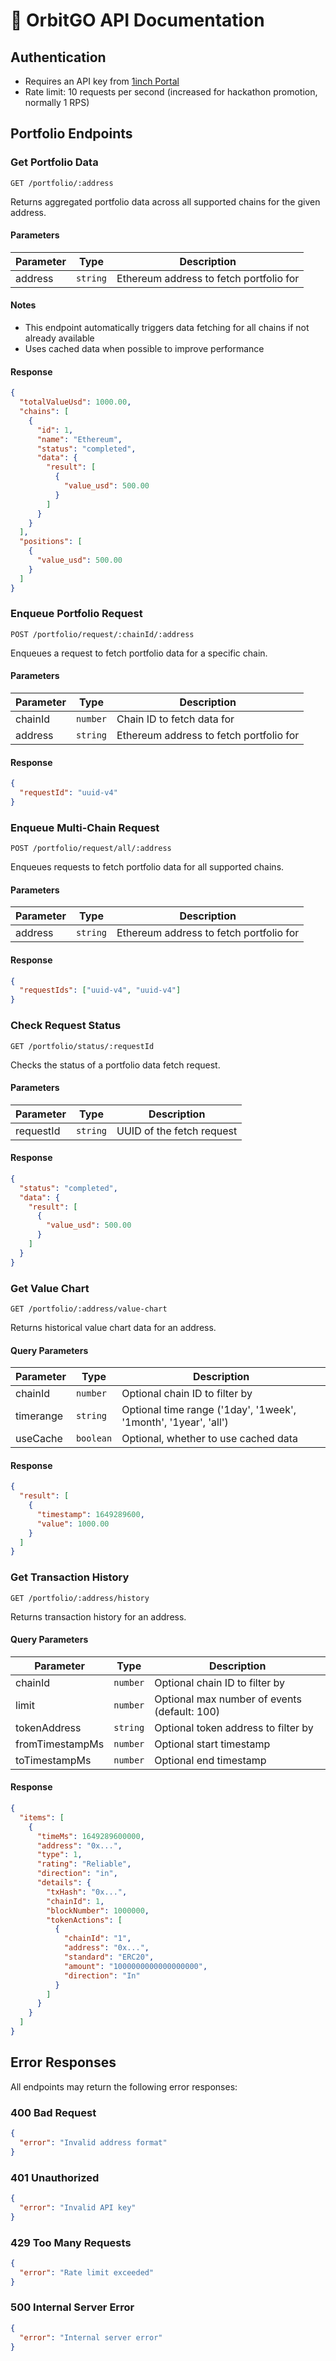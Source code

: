 # 🔌 OrbitGO API Documentation

## Authentication

- Requires an API key from [1inch Portal](https://portal.1inch.dev)
- Rate limit: 10 requests per second (increased for hackathon promotion, normally 1 RPS)

## Portfolio Endpoints

### Get Portfolio Data
```http
GET /portfolio/:address
```

Returns aggregated portfolio data across all supported chains for the given address.

#### Parameters
| Parameter | Type | Description |
|-----------|------|-------------|
| address | `string` | Ethereum address to fetch portfolio for |

#### Notes
- This endpoint automatically triggers data fetching for all chains if not already available
- Uses cached data when possible to improve performance

#### Response
```json
{
  "totalValueUsd": 1000.00,
  "chains": [
    {
      "id": 1,
      "name": "Ethereum",
      "status": "completed",
      "data": {
        "result": [
          {
            "value_usd": 500.00
          }
        ]
      }
    }
  ],
  "positions": [
    {
      "value_usd": 500.00
    }
  ]
}
```

### Enqueue Portfolio Request
```http
POST /portfolio/request/:chainId/:address
```

Enqueues a request to fetch portfolio data for a specific chain.

#### Parameters
| Parameter | Type | Description |
|-----------|------|-------------|
| chainId | `number` | Chain ID to fetch data for |
| address | `string` | Ethereum address to fetch portfolio for |

#### Response
```json
{
  "requestId": "uuid-v4"
}
```

### Enqueue Multi-Chain Request
```http
POST /portfolio/request/all/:address
```

Enqueues requests to fetch portfolio data for all supported chains.

#### Parameters
| Parameter | Type | Description |
|-----------|------|-------------|
| address | `string` | Ethereum address to fetch portfolio for |

#### Response
```json
{
  "requestIds": ["uuid-v4", "uuid-v4"]
}
```

### Check Request Status
```http
GET /portfolio/status/:requestId
```

Checks the status of a portfolio data fetch request.

#### Parameters
| Parameter | Type | Description |
|-----------|------|-------------|
| requestId | `string` | UUID of the fetch request |

#### Response
```json
{
  "status": "completed",
  "data": {
    "result": [
      {
        "value_usd": 500.00
      }
    ]
  }
}
```

### Get Value Chart
```http
GET /portfolio/:address/value-chart
```

Returns historical value chart data for an address.

#### Query Parameters
| Parameter | Type | Description |
|-----------|------|-------------|
| chainId | `number` | Optional chain ID to filter by |
| timerange | `string` | Optional time range ('1day', '1week', '1month', '1year', 'all') |
| useCache | `boolean` | Optional, whether to use cached data |

#### Response
```json
{
  "result": [
    {
      "timestamp": 1649289600,
      "value": 1000.00
    }
  ]
}
```

### Get Transaction History
```http
GET /portfolio/:address/history
```

Returns transaction history for an address.

#### Query Parameters
| Parameter | Type | Description |
|-----------|------|-------------|
| chainId | `number` | Optional chain ID to filter by |
| limit | `number` | Optional max number of events (default: 100) |
| tokenAddress | `string` | Optional token address to filter by |
| fromTimestampMs | `number` | Optional start timestamp |
| toTimestampMs | `number` | Optional end timestamp |

#### Response
```json
{
  "items": [
    {
      "timeMs": 1649289600000,
      "address": "0x...",
      "type": 1,
      "rating": "Reliable",
      "direction": "in",
      "details": {
        "txHash": "0x...",
        "chainId": 1,
        "blockNumber": 1000000,
        "tokenActions": [
          {
            "chainId": "1",
            "address": "0x...",
            "standard": "ERC20",
            "amount": "1000000000000000000",
            "direction": "In"
          }
        ]
      }
    }
  ]
}
```

## Error Responses

All endpoints may return the following error responses:

### 400 Bad Request
```json
{
  "error": "Invalid address format"
}
```

### 401 Unauthorized
```json
{
  "error": "Invalid API key"
}
```

### 429 Too Many Requests
```json
{
  "error": "Rate limit exceeded"
}
```

### 500 Internal Server Error
```json
{
  "error": "Internal server error"
}
```
